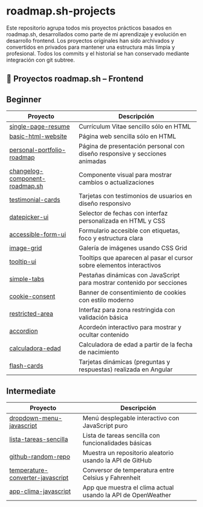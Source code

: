 # roadmap.sh-projects
Este repositorio agrupa todos mis proyectos prácticos basados en roadmap.sh, desarrollados como parte de mi aprendizaje y evolución en desarrollo frontend.
Los proyectos originales han sido archivados y convertidos en privados para mantener una estructura más limpia y profesional. 
Todos los commits y el historial se han conservado mediante integración con git subtree.

## 🚀 Proyectos roadmap.sh – Frontend

## Beginner

| Proyecto                          | Descripción                                                                 |
|----------------------------------|------------------------------------------------------------------------------|
| [single-page-resume](https://github.com/loli-digital/roadmap.sh-projects/tree/main/frontend/single-page-resume)         | Currículum Vitae sencillo sólo en HTML         |
| [basic-html-website](https://github.com/loli-digital/roadmap.sh-projects/tree/main/frontend/basic-html-website)         | Página web sencilla sólo en HTML         |
| [personal-portfolio-roadmap](https://github.com/loli-digital/roadmap.sh-projects/tree/main/frontend/personal-portfolio-roadmap)         | Página de presentación personal con diseño responsive y secciones animadas         |
| [changelog-component-roadmap.sh](https://github.com/loli-digital/roadmap.sh-projects/tree/main/frontend/changelog-component-roadmap.sh)         | Componente visual para mostrar cambios o actualizaciones   |
| [testimonial-cards](https://github.com/loli-digital/roadmap.sh-projects/tree/main/frontend/testimonial-cards)         | Tarjetas con testimonios de usuarios en diseño responsivo                  |
| [datepicker-ui](https://github.com/loli-digital/roadmap.sh-projects/tree/main/frontend/datepicker-ui)                 | Selector de fechas con interfaz personalizada en HTML y CSS               |
| [accessible-form-ui](https://github.com/loli-digital/roadmap.sh-projects/tree/main/frontend/accessible-form-ui)       | Formulario accesible con etiquetas, foco y estructura clara               |
| [image-grid](https://github.com/loli-digital/roadmap.sh-projects/tree/main/frontend/image-grid)                       | Galería de imágenes usando CSS Grid                                       |
| [tooltip-ui](https://github.com/loli-digital/roadmap.sh-projects/tree/main/frontend/tooltip-ui)                       | Tooltips que aparecen al pasar el cursor sobre elementos interactivos     |
| [simple-tabs](https://github.com/loli-digital/roadmap.sh-projects/tree/main/frontend/simple-tabs)                     | Pestañas dinámicas con JavaScript para mostrar contenido por secciones    |
| [cookie-consent](https://github.com/loli-digital/roadmap.sh-projects/tree/main/frontend/cookie-consent)               | Banner de consentimiento de cookies con estilo moderno                    |
| [restricted-area](https://github.com/loli-digital/roadmap.sh-projects/tree/main/frontend/restricted-area)             | Interfaz para zona restringida con validación básica                      |
| [accordion](https://github.com/loli-digital/roadmap.sh-projects/tree/main/frontend/accordion)                         | Acordeón interactivo para mostrar y ocultar contenido                     |
| [calculadora-edad](https://github.com/loli-digital/roadmap.sh-projects/tree/main/frontend/calculadora-edad)           | Calculadora de edad a partir de la fecha de nacimiento                    |
| [flash-cards](https://github.com/loli-digital/roadmap.sh-projects/tree/main/frontend/flashcards-angular)           | Tarjetas dinámicas (preguntas y respuestas) realizada en Angular                    |


## Intermediate

| Proyecto                          | Descripción                                                                 |
|----------------------------------|------------------------------------------------------------------------------|
| [dropdown-menu-javascript](https://github.com/loli-digital/roadmap.sh-projects/tree/main/frontend/dropdown-menu)         | Menú desplegable interactivo con JavaScript puro         |
| [lista-tareas-sencilla](https://github.com/loli-digital/roadmap.sh-projects/tree/main/frontend/lista-tareas)         | Lista de tareas sencilla con funcionalidades básicas         |
| [github-random-repo](https://github.com/loli-digital/roadmap.sh-projects/tree/main/frontend/github-random-repo)         | Muestra un repositorio aleatorio usando la API de GitHub         |
| [temperature-converter-javascript](https://github.com/loli-digital/roadmap.sh-projects/tree/main/frontend/temperature-converter)         | Conversor de temperatura entre Celsius y Fahrenheit   |
| [app-clima-javascript](https://github.com/loli-digital/roadmap.sh-projects/tree/main/frontend/app-clima)         | App que muestra el clima actual usando la API de OpenWeather                  |
